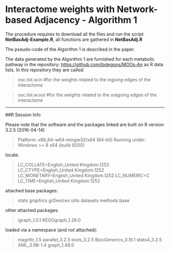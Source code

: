 # Interactome weights with Network-based Adjacency - Algorithm 1

The procedure requires to download all the files and run the script **NetBasAdj-Example.R**, all functions are gathered in **NetBasAdj.R**

The pseudo-code of the Algorithm 1 is described in the paper.

The data generated by the Algorithm 1 are furnished for each metabolic pathway in the repository: https://github.com/lodeguns/MOOs-An   as R data lists. In this repository they are called:

> osc.list.w.in      #for the weights related to the ingoing edges of the interactome

> osc.list.w.out     #for the weights related to the outgoing edges of the interactome





--------------------------------------------------------------------------------------------------------
##R Session Info

Please note that the software and the packages linked are built on R version 3.2.5 (2016-04-14)
> Platform: x86_64-w64-mingw32/x64 (64-bit)
> Running under: Windows >= 8 x64 (build 9200)

locale:
> LC_COLLATE=English_United Kingdom.1252  LC_CTYPE=English_United Kingdom.1252 
> LC_MONETARY=English_United Kingdom.1252
> LC_NUMERIC=C                            LC_TIME=English_United Kingdom.1252    

attached base packages:
> stats     graphics  grDevices utils     datasets  methods   base     

other attached packages:
> igraph_1.0.1     KEGGgraph_1.28.0

loaded via a namespace (and not attached):
> magrittr_1.5        parallel_3.2.5      tools_3.2.5         BiocGenerics_0.16.1 stats4_3.2.5        
> XML_3.98-1.4 graph_1.48.0 

